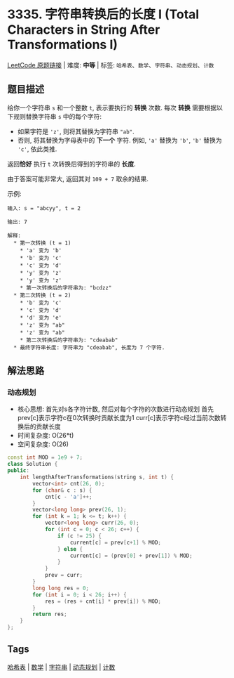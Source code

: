 # 3335. 字符串转换后的长度 I (Total Characters in String After Transformations I)

[LeetCode 原题链接](https://leetcode.cn/problems/total-characters-in-string-after-transformations-i/) | 难度: **中等** | 标签: `哈希表`、`数学`、`字符串`、`动态规划`、`计数`

## 题目描述

给你一个字符串 `s` 和一个整数 `t`, 表示要执行的 **转换** 次数. 每次 **转换** 需要根据以下规则替换字符串 `s` 中的每个字符:

- 如果字符是 `'z'`, 则将其替换为字符串 `"ab"`.
- 否则, 将其替换为字母表中的 **下一个** 字符. 例如, `'a'` 替换为 `'b'`, `'b'` 替换为 `'c'`, 依此类推.

返回**恰好** 执行 `t` 次转换后得到的字符串的 **长度**.

由于答案可能非常大, 返回其对 `109 + 7` 取余的结果.

示例:

```plaintext
输入: s = "abcyy", t = 2

输出: 7

解释:
  * 第一次转换 (t = 1)
    * 'a' 变为 'b'
    * 'b' 变为 'c'
    * 'c' 变为 'd'
    * 'y' 变为 'z'
    * 'y' 变为 'z'
    * 第一次转换后的字符串为: "bcdzz"
  * 第二次转换 (t = 2)
    * 'b' 变为 'c'
    * 'c' 变为 'd'
    * 'd' 变为 'e'
    * 'z' 变为 "ab"
    * 'z' 变为 "ab"
    * 第二次转换后的字符串为: "cdeabab"
  * 最终字符串长度: 字符串为 "cdeabab", 长度为 7 个字符.
```

## 解法思路

### 动态规划

- 核心思想: 首先对s各字符计数, 然后对每个字符的次数进行动态规划 首先prev[c]表示字符c在0次转换时贡献长度为1 curr[c]表示字符c经过当前次数转换后的贡献长度
- 时间复杂度: O(26*t)
- 空间复杂度: O(26)

```cpp
const int MOD = 1e9 + 7;
class Solution {
public:
    int lengthAfterTransformations(string s, int t) {
        vector<int> cnt(26, 0);
        for (char& c : s) {
            cnt[c - 'a']++;
        }
        vector<long long> prev(26, 1);
        for (int k = 1; k <= t; k++) {
            vector<long long> curr(26, 0);
            for (int c = 0; c < 26; c++) {
                if (c != 25) {
                    current[c] = prev[c+1] % MOD;
                } else {
                    current[c] = (prev[0] + prev[1]) % MOD;
                }
            }
            prev = curr;
        }
        long long res = 0;
        for (int i = 0; i < 26; i++) {
            res = (res + cnt[i] * prev[i]) % MOD;
        }
        return res;
    }
};
```

## Tags

[哈希表](/tags/hash-table.md) | [数学](/tags/math.md) | [字符串](/tags/string.md) | [动态规划](/tags/dynamic-programming.md) | [计数](/tags/counting.md)

